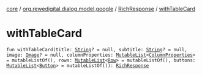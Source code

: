 [core](../../index.md) / [org.rewedigital.dialog.model.google](../index.md) / [RichResponse](index.md) / [withTableCard](./with-table-card.md)

# withTableCard

`fun withTableCard(title: `[`String`](https://kotlinlang.org/api/latest/jvm/stdlib/kotlin/-string/index.html)`? = null, subtitle: `[`String`](https://kotlinlang.org/api/latest/jvm/stdlib/kotlin/-string/index.html)`? = null, image: `[`Image`](../../org.rewedigital.dialog.model.dialogflow/-image/index.md)`? = null, columnProperties: `[`MutableList`](https://kotlinlang.org/api/latest/jvm/stdlib/kotlin.collections/-mutable-list/index.html)`<`[`ColumnProperties`](../../org.rewedigital.dialog.model.google.table/-column-properties/index.md)`> = mutableListOf(), rows: `[`MutableList`](https://kotlinlang.org/api/latest/jvm/stdlib/kotlin.collections/-mutable-list/index.html)`<`[`Row`](../../org.rewedigital.dialog.model.google.table/-row/index.md)`> = mutableListOf(), buttons: `[`MutableList`](https://kotlinlang.org/api/latest/jvm/stdlib/kotlin.collections/-mutable-list/index.html)`<`[`Button`](../../org.rewedigital.dialog.model.dialogflow/-button/index.md)`> = mutableListOf()): `[`RichResponse`](index.md)